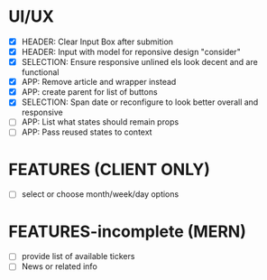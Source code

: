 <!-- INTRADAY= https://www.alphavantage.co/query?function=CRYPTO_INTRADAY&symbol=BTC&market=USD&interval=5min&apikey=x -->

# UI/UX

- [x] HEADER: Clear Input Box after submition
- [x] HEADER: Input with model for reponsive design "consider"
- [x] SELECTION: Ensure responsive unlined els look decent and are functional
- [x] APP: Remove article and wrapper instead
- [x] APP: create parent for list of buttons
- [x] SELECTION: Span date or reconfigure to look better overall and responsive
- [ ] APP: List what states should remain props
- [ ] APP: Pass reused states to context

# FEATURES (CLIENT ONLY)

- [ ] select or choose month/week/day options

# FEATURES-incomplete (MERN)

- [ ] provide list of available tickers
- [ ] News or related info
